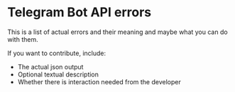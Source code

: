 # Telegram Bot API errors

This is a list of actual errors and their meaning and maybe what you can do with them.

If you want to contribute, include: 

- The actual json output
- Optional textual description
- Whether there is interaction needed from the developer
